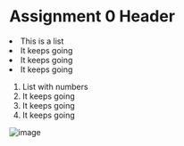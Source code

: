 <h1> Assignment 0 Header</h1>

<li>This is a list</li>
<li>It keeps going</li>
<li>It keeps going</li>
<li>It keeps going</li>

<ol type=1>
  <li>List with numbers</li>
  <li>It keeps going</li>
  <li>It keeps going</li>
  <li>It keeps going</li>
</ol>

![image](https://github.com/juchen3637/CPE-322/assets/103432641/db0b906b-79b0-46c3-a42c-266f4bde3e2f)

